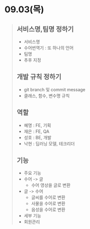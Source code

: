 # 09.03(목)

>
>
> ## 서비스명,팀명 정하기
>
>- 서비스명 
>  - 수어번역기 : 또 하나의 언어
>- 팀명
>  - 추후 지정
>
>## 개발 규칙 정하기
>
>- git branch 및 commit message
>- 클래스, 함수, 변수명 규칙
>
>## 역할
>
>- 혜명 : FE, 기획
>- 재은 : FE, QA
>- 성호 : BE, 개발
>- 낙현 : 딥러닝 모델, 테크리더
>
>## 기능
>
>- 주요 기능
>  - 수어 -> 글 
>    - 수어 영상을 글로 변환
>  - 글 -> 수어
>    - 글씨를 수어로 변환
>    - 사물을 수어로 변환
>    - 음성을 수어로 변환
>- 세부 기능
>  - 회원관리